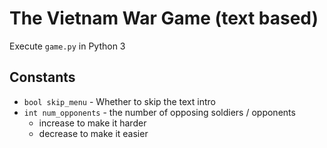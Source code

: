 # The Vietnam War Game (text based)

Execute `game.py` in Python 3

## Constants

- `bool skip_menu` - Whether to skip the text intro
- `int num_opponents` - the number of opposing soldiers / opponents
   - increase to make it harder
   - decrease to make it easier
